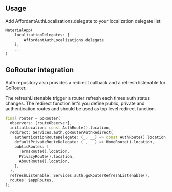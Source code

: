 ## Usage

Add AffordantAuthLocalizations.delegate to your localization delegate list:

```dart
MaterialApp(
    localizationDelegates: [
        AffordantAuthLocalizations.delegate
    ],
    ...
)
```

## GoRouter integration
Auth repository also provides a redirect callback and a refresh listenable for GoRouter.

The refreshListenable trigger a router refresh each times auth status changes.
The redirect function let's you define public, private and authentication routes and should be used as top level redirect function.


```dart
final router = GoRouter(
  observers: [routeObserver],
  initialLocation: const AuthRoute().location,
  redirect: Services.auth.goRouterAuthRedirect(
    authenticationRouteDelegate: (_, __) => const AuthRoute().location,
    defaultPrivateRouteDelegate: (_, __) => HomeRoute().location,
    publicRoutes: [
      TermsRoute().location,
      PrivacyRoute().location,
      AboutRoute().location,
    ],
  ),
  refreshListenable: Services.auth.goRouterRefreshListenable(),
  routes: $appRoutes,
);
```